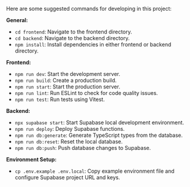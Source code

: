 Here are some suggested commands for developing in this project:

**General:**
- `cd frontend`: Navigate to the frontend directory.
- `cd backend`: Navigate to the backend directory.
- `npm install`: Install dependencies in either frontend or backend directory.

**Frontend:**
- `npm run dev`: Start the development server.
- `npm run build`: Create a production build.
- `npm run start`: Start the production server.
- `npm run lint`: Run ESLint to check for code quality issues.
- `npm run test`: Run tests using Vitest.

**Backend:**
- `npx supabase start`: Start Supabase local development environment.
- `npm run deploy`: Deploy Supabase functions.
- `npm run db:generate`: Generate TypeScript types from the database.
- `npm run db:reset`: Reset the local database.
- `npm run db:push`: Push database changes to Supabase.

**Environment Setup:**
- `cp .env.example .env.local`: Copy example environment file and configure Supabase project URL and keys.